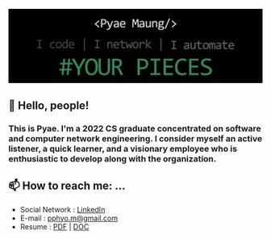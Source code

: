 ![About Me](readme_header.png)

## 👋 Hello, people!

### This is Pyae. I'm a 2022 CS graduate concentrated on software and computer network engineering. I consider myself an active listener, a quick learner, and a visionary employee who is enthusiastic to develop along with the organization.


## 📫 How to reach me: ...

- Social Network : [LinkedIn](https://www.linkedin.com/in/pyaephyomaung/)
- E-mail : pphyo.m@gmail.com
- Resume : [PDF](https://mega.nz/file/H0xlEQIK#K_GWbkM6gE_yKqAlvFASF2A0uDrpzsV5gJewzvLfqmQ) | [DOC](https://mega.nz/file/X4QkGBzS#NQiXS-NLfpelpirsurU0lthfD94DxX25xO0W6QlDC9I)
    
<!--
**pphyom/pphyom** is a ✨ _special_ ✨ repository because its `README.md` (this file) appears on your GitHub profile.

Here are some ideas to get you started:

- 🔭 I’m currently working on ...
- 🌱 I’m currently learning ...
- 👯 I’m looking to collaborate on ...
- 🤔 I’m looking for help with ...
- 💬 Ask me about ...
- 📫 How to reach me: ...
- 😄 Pronouns: ...
- ⚡ Fun fact: ...
-->
